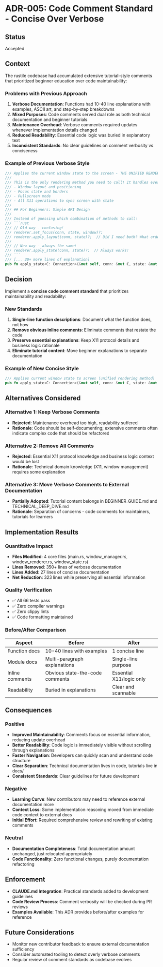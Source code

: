 # ADR-005: Code Comment Standard - Concise Over Verbose

## Status
Accepted

## Context
The rustile codebase had accumulated extensive tutorial-style comments that prioritized beginner education over code maintainability:

### Problems with Previous Approach
1. **Verbose Documentation**: Functions had 10-40 line explanations with examples, ASCII art, and step-by-step breakdowns
2. **Mixed Purposes**: Code comments served dual role as both technical documentation and beginner tutorials
3. **Maintenance Overhead**: Verbose comments required updates whenever implementation details changed
4. **Reduced Readability**: Essential code logic was buried in explanatory text
5. **Inconsistent Standards**: No clear guidelines on comment verbosity vs conciseness

### Example of Previous Verbose Style
```rust
/// Applies the current window state to the screen - THE UNIFIED RENDERING METHOD
///
/// This is the only rendering method you need to call! It handles everything:
/// - Window layout and positioning
/// - Focus state and borders  
/// - Fullscreen mode
/// - All X11 operations to sync screen with state
///
/// ## For Beginners: Simple API Design
///
/// Instead of guessing which combination of methods to call:
/// ```rust
/// // Old way - confusing!
/// renderer.set_focus(conn, state, window)?;
/// renderer.apply_layout(conn, state)?;  // Did I need both? What order?
///
/// // New way - always the same!
/// renderer.apply_state(conn, state)?;  // Always works!
/// ```
/// [... 20+ more lines of explanation]
pub fn apply_state<C: Connection>(&mut self, conn: &mut C, state: &mut WindowState) -> Result<()>
```

## Decision
Implement a **concise code comment standard** that prioritizes maintainability and readability:

### New Standards
1. **Single-line function descriptions**: Document what the function does, not how
2. **Remove obvious inline comments**: Eliminate comments that restate the code
3. **Preserve essential explanations**: Keep X11 protocol details and business logic rationale
4. **Eliminate tutorial content**: Move beginner explanations to separate documentation

### Example of New Concise Style
```rust
/// Applies current window state to screen (unified rendering method)
pub fn apply_state<C: Connection>(&mut self, conn: &mut C, state: &mut WindowState) -> Result<()>
```

## Alternatives Considered

### Alternative 1: Keep Verbose Comments
- **Rejected**: Maintenance overhead too high, readability suffered
- **Rationale**: Code should be self-documenting; extensive comments often indicate complex code that should be refactored

### Alternative 2: Remove All Comments
- **Rejected**: Essential X11 protocol knowledge and business logic context would be lost
- **Rationale**: Technical domain knowledge (X11, window management) requires some explanation

### Alternative 3: Move Verbose Comments to External Documentation
- **Partially Adopted**: Tutorial content belongs in BEGINNER_GUIDE.md and TECHNICAL_DEEP_DIVE.md
- **Rationale**: Separation of concerns - code comments for maintainers, tutorials for learners

## Implementation Results

### Quantitative Impact
- **Files Modified**: 4 core files (main.rs, window_manager.rs, window_renderer.rs, window_state.rs)
- **Lines Removed**: 350+ lines of verbose documentation
- **Lines Added**: 27 lines of concise documentation  
- **Net Reduction**: 323 lines while preserving all essential information

### Quality Verification
- ✅ All 66 tests pass
- ✅ Zero compiler warnings  
- ✅ Zero clippy lints
- ✅ Code formatting maintained

### Before/After Comparison

| Aspect | Before | After |
|--------|--------|-------|
| Function docs | 10-40 lines with examples | 1 concise line |
| Module docs | Multi-paragraph explanations | Single-line purpose |
| Inline comments | Obvious state-the-code comments | Essential X11/logic only |
| Readability | Buried in explanations | Clear and scannable |

## Consequences

### Positive
- **Improved Maintainability**: Comments focus on essential information, reducing update overhead
- **Better Readability**: Code logic is immediately visible without scrolling through explanations
- **Faster Navigation**: Developers can quickly scan and understand code structure
- **Clear Separation**: Technical documentation lives in code, tutorials live in docs/
- **Consistent Standards**: Clear guidelines for future development

### Negative
- **Learning Curve**: New contributors may need to reference external documentation more
- **Context Loss**: Some implementation reasoning moved from immediate code context to external docs
- **Initial Effort**: Required comprehensive review and rewriting of existing comments

### Neutral
- **Documentation Completeness**: Total documentation amount unchanged, just relocated appropriately
- **Code Functionality**: Zero functional changes, purely documentation refactoring

## Enforcement
- **CLAUDE.md Integration**: Practical standards added to development guidelines
- **Code Review Process**: Comment verbosity will be checked during PR reviews
- **Examples Available**: This ADR provides before/after examples for reference

## Future Considerations
- Monitor new contributor feedback to ensure external documentation sufficiency
- Consider automated tooling to detect overly verbose comments
- Regular review of comment standards as codebase evolves